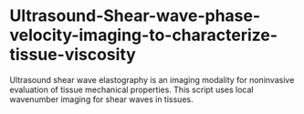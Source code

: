 # Ultrasound-Shear-wave-phase-velocity-imaging-to-characterize-tissue-viscosity
Ultrasound shear wave elastography is an imaging modality for noninvasive evaluation of tissue mechanical properties. This script uses local wavenumber imaging for shear waves in tissues.

